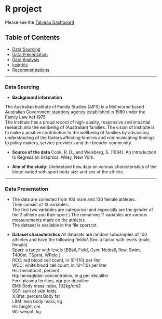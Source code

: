 # R project
  
  Please see the [Tableau Dashboard](https://public.tableau.com/app/profile/sotiria.ntinou/viz/ElectronicProductsRating/Dashboard1)

## Table of Contents

* [Data Sourcing](#data-sourcing)
* [Data Presentation](#data-presentation)
* [Data Analysis](#data-analysis)
* [Insights](#insights)
* [Recommendations](#recommendations)

- - - -

### Data Sourcing

* **Background information**
  
The Australian Institute of Family Studies (AIFS) is a Melbourne based Australian Government statutory agency established in 1980 under the Family 
Law Act 1975.\
The Institute has a proud record of high-quality, responsive and impartial research into the wellbeing of (Australian) families. The vision of Institute is to make a 
positive contribution to the wellbeing of families by advancing understanding of the factors affecting families and communicating findings to policy makers, service 
providers and the broader community.

* **Source of the data**
Cook, R. D., and Weisberg, S. (1994). An Introduction to Regression Graphics. Wiley, New York.


* **Aim of the study**:
 Understand how data on various characteristics of the blood varied with sport body size and sex of the athlete.

- - - -

### Data Presentation

* The data are collected from 102 male and 100 female athletes.\
They consist of 13 variables.\
The first two variables are categorical and especially are the gender of the 2 athlete and their sport.\ 
The remaining 11 variables are various measurements made on the athletes. \
The dataset is available in the file sport.txt.

* **Dataset characteristics**
All datasets are random subsamples of 100 athletes and have the following fields:\ 
Sex: a factor with levels {male, female}\
Sport: a factor with levels {BBall, Field, Gym, Netball, Row, Swim, T400m, TSprnt, WPolo }\
RCC: red blood cell count, in 10^{10} per liter\
WCC: white blood cell count, in 10^{10} per liter\
Hc: hematocrit, percent\
Hg: hemaglobin concentration, in g per decaliter\
Ferr: plasma ferritins, ngr per decaliter\
BMI: Body mass index, 102kg/cm2\
SSF: sum of skin folds\
X.Bfat: percent Body fat\
LBM: lean body mass, kg\
Ht: height, cm\
Wt: weight, kg


